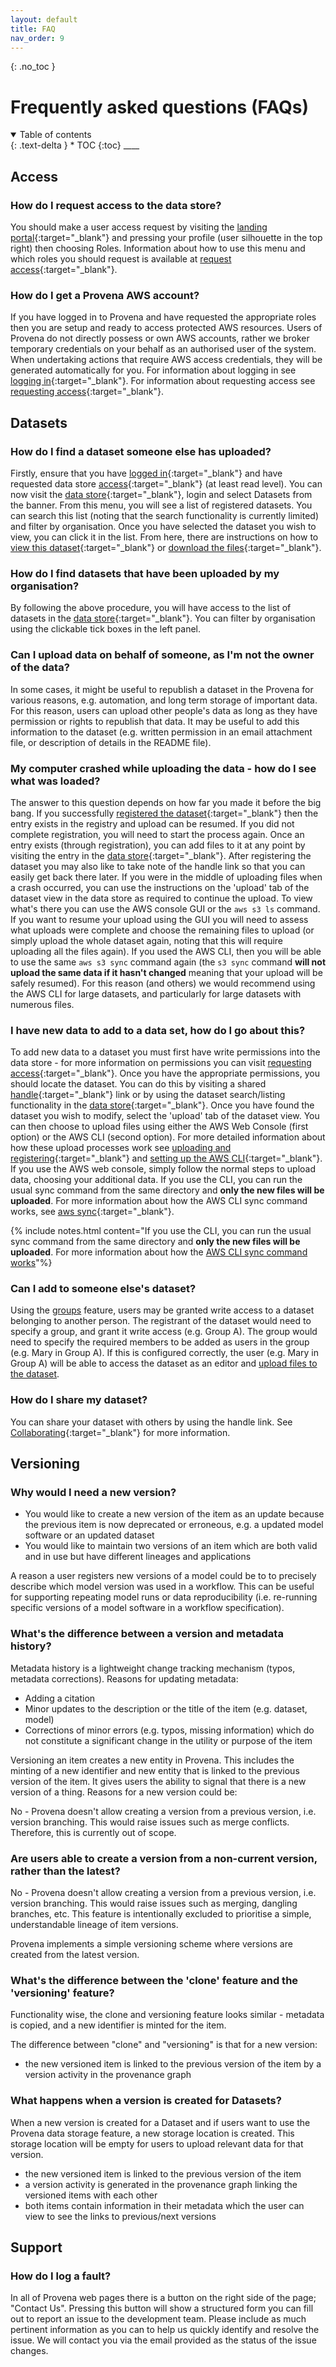 ```yaml
---
layout: default
title: FAQ
nav_order: 9
---
```


{: .no_toc }

# Frequently asked questions (FAQs)

<details  open markdown="block">
  <summary>
    Table of contents
  </summary>
{: .text-delta }
* TOC
{:toc}
____
</details>

## Access

### How do I request access to the data store?

You should make a user access request by visiting the [landing portal](https://data.dev.rrap-is.com/){:target="\_blank"} and pressing your profile (user silhouette in the top right) then choosing Roles. Information about how to use this menu and which roles you should request is available at [request access](./getting-started-is/requesting-access-is.html){:target="\_blank"}.

### How do I get a Provena AWS account?

If you have logged in to Provena and have requested the appropriate roles then you are setup and ready to access protected AWS resources. Users of Provena do not directly possess or own AWS accounts, rather we broker temporary credentials on your behalf as an authorised user of the system. When undertaking actions that require AWS access credentials, they will be generated automatically for you. For information about logging in see [logging in](./getting-started-is/logging-in.html){:target="\_blank"}. For information about requesting access see [requesting access](./getting-started-is/requesting-access-is.html){:target="\_blank"}.

## Datasets

### How do I find a dataset someone else has uploaded?

Firstly, ensure that you have [logged in](./getting-started-is/logging-in.html){:target="\_blank"} and have requested data store [access](./getting-started-is/requesting-access-is.html){:target="\_blank"} (at least read level). You can now visit the [data store](https://data.dev.rrap-is.com/){:target="\_blank"}, login and select Datasets from the banner. From this menu, you will see a list of registered datasets. You can search this list (noting that the search functionality is currently limited) and filter by organisation. Once you have selected the dataset you wish to view, you can click it in the list. From here, there are instructions on how to [view this dataset](./data-store/viewing-a-dataset.html){:target="\_blank"} or [download the files](./data-store/downloading-datasets.html){:target="\_blank"}.

### How do I find datasets that have been uploaded by my organisation?

By following the above procedure, you will have access to the list of datasets in the [data store](hhttps://data.dev.rrap-is.com/){:target="\_blank"}. You can filter by organisation using the clickable tick boxes in the left panel.

### Can I upload data on behalf of someone, as I'm not the owner of the data?

In some cases, it might be useful to republish a dataset in the Provena for various reasons, e.g. automation, and long term storage of important data.
For this reason, users can upload other people's data as long as they have permission or rights to republish that data. It may be useful to add this information to the dataset (e.g. written permission in an email attachment file, or description of details in the README file).

### My computer crashed while uploading the data - how do I see what was loaded?

The answer to this question depends on how far you made it before the big bang. If you successfully [registered the dataset](./data-store/registering-and-uploading-a-dataset.html){:target="\_blank"} then the entry exists in the registry and upload can be resumed. If you did not complete registration, you will need to start the process again. Once an entry exists (through registration), you can add files to it at any point by visiting the entry in the [data store](https://data.dev.rrap-is.com/){:target="\_blank"}. After registering the dataset you may also like to take note of the handle link so that you can easily get back there later. If you were in the middle of uploading files when a crash occurred, you can use the instructions on the 'upload' tab of the dataset view in the data store as required to continue the upload. To view what's there you can use the AWS console GUI or the `aws s3 ls` command. If you want to resume your upload using the GUI you will need to assess what uploads were complete and choose the remaining files to upload (or simply upload the whole dataset again, noting that this will require uploading all the files again). If you used the AWS CLI, then you will be able to use the same `aws s3 sync` command again (the `s3 sync` command **will not upload the same data if it hasn't changed** meaning that your upload will be safely resumed). For this reason (and others) we would recommend using the AWS CLI for large datasets, and particularly for large datasets with numerous files.

### I have new data to add to a data set, how do I go about this?

To add new data to a dataset you must first have write permissions into the data store - for more information on permissions you can visit [requesting access](./getting-started-is/requesting-access-is.html){:target="\_blank"}. Once you have the appropriate permissions, you should locate the dataset. You can do this by visiting a shared [handle](./digital-object-identifiers.html){:target="\_blank"} link or by using the dataset search/listing functionality in the [data store](https://data.dev.rrap-is.com/){:target="\_blank"}. Once you have found the dataset you wish to modify, select the 'upload' tab of the dataset view. You can then choose to upload files using either the AWS Web Console (first option) or the AWS CLI (second option). For more detailed information about how these upload processes work see [uploading and registering](./data-store/registering-and-uploading-a-dataset.html){:target="\_blank"} and [setting up the AWS CLI](./data-store/setting-up-the-aws-cli.html){:target="\_blank"}. If you use the AWS web console, simply follow the normal steps to upload data, choosing your additional data. If you use the CLI, you can run the usual sync command from the same directory and **only the new files will be uploaded**. For more information about how the AWS CLI sync command works, see [aws sync](https://awscli.amazonaws.com/v2/documentation/api/latest/reference/s3/sync.html){:target="\_blank"}.

<td>{% include notes.html content="If you use the CLI, you can run the usual sync command from the same directory and <b>only the new files will be uploaded</b>. For more information about how the <a href='https://docs.aws.amazon.com/cli/latest/reference/s3/sync.html'>AWS CLI sync command works</a>"%}</td>

### Can I add to someone else's dataset?

Using the [groups](groups.html) feature, users may be granted write access to a dataset belonging to another person. The registrant of the dataset would need to specify a group, and grant it write access (e.g. Group A).
The group would need to specify the required members to be added as users in the group (e.g. Mary in Group A).
If this is configured correctly, the user (e.g. Mary in Group A) will be able to access the dataset as an editor and [upload files to the dataset](./data-store/uploading-a-dataset.html#uploading-dataset-files).

### How do I share my dataset?

You can share your dataset with others by using the handle link. See [Collaborating](./data-store/viewing-a-dataset.html#collaborating){:target="\_blank"} for more information.

## Versioning


### Why would I need a new version?

* You would like to create a new version of the item as an update because the previous item is now deprecated or erroneous, e.g. a updated model software or an updated dataset
* You would like to maintain two versions of an item which are both valid and in use but have different lineages and applications


A reason a user registers new versions of a model could be to to precisely describe which model version was used in a workflow. This can be useful for supporting repeating model runs or data reproducibility (i.e. re-running specific versions of a model software in a workflow specification).

### What's the difference between a version and metadata history?

Metadata history is a lightweight change tracking mechanism (typos, metadata corrections). Reasons for updating metadata:

-   Adding a citation
-   Minor updates to the description or the title of the item (e.g. dataset, model)
-   Corrections of minor errors (e.g. typos, missing information) which do not constitute a significant change in the utility or purpose of the item

Versioning an item creates a new entity in Provena. This includes the minting of a new identifier and new entity that is linked to the previous version of the item. It gives users the ability to signal that there is a new version of a thing. Reasons for a new version could be:

No - Provena doesn't allow creating a version from a previous version, i.e.  version branching. This would raise issues such as merge conflicts. Therefore, this is currently out of scope.

### Are users able to create a version from a non-current version, rather than the latest?

No - Provena doesn't allow creating a version from a previous version, i.e. version branching. This would raise issues such as merging, dangling branches, etc. This feature is intentionally excluded to prioritise a simple, understandable lineage of item versions.

Provena implements a simple versioning scheme where versions are created from the latest version.

### What's the difference between the 'clone' feature and the 'versioning' feature?

Functionality wise, the clone and versioning feature looks similar - metadata is copied, and a new identifier is minted for the item. 

The difference between "clone" and "versioning" is that for a new version:
- the new versioned item is linked to the previous version of the item by a version activity in the provenance graph

### What happens when a version is created for Datasets?

When a new version is created for a Dataset and if users want to use the Provena data storage feature, a new storage location is created. This storage location will be empty for users to upload relevant data for that version.

-   the new versioned item is linked to the previous version of the item
-   a version activity is generated in the provenance graph linking the versioned items with each other
-   both items contain information in their metadata which the user can view to see the links to previous/next versions

## Support

### How do I log a fault?

In all of Provena web pages there is a button on the right side of the page; "Contact Us". Pressing this button will show a structured form you can fill out to report an issue to the development team. Please include as much pertinent information as you can to help us quickly identify and resolve the issue. We will contact you via the email provided as the status of the issue changes.


